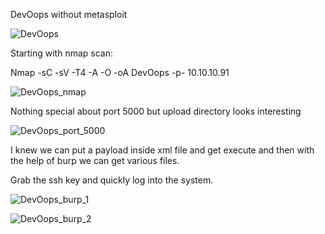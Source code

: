 DevOops without metasploit

![DevOops](https://user-images.githubusercontent.com/55708909/91637910-52af4b80-ea29-11ea-8ccf-dfc3e2057e85.png)

Starting with nmap scan:

Nmap -sC -sV -T4 -A -O -oA DevOops -p- 10.10.10.91

![DevOops_nmap](https://user-images.githubusercontent.com/55708909/91637969-c4879500-ea29-11ea-9b3d-4a1f4a49e93b.png)

Nothing special about port 5000 but upload directory looks interesting

![DevOops_port_5000](https://user-images.githubusercontent.com/55708909/91638025-2a741c80-ea2a-11ea-98bd-a93b8dc2558b.png)

I knew we can put a payload inside xml file and get execute and then with the help of burp we can get various files.

Grab the ssh key and quickly log into the system.

![DevOops_burp_1](https://user-images.githubusercontent.com/55708909/91638180-1bda3500-ea2b-11ea-864c-20d31eac81dd.png)

![DevOops_burp_2](https://user-images.githubusercontent.com/55708909/91638194-285e8d80-ea2b-11ea-8aff-d61994f93d9b.png)




